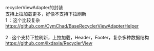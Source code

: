 recyclerViewAdapter的封装
<br>
支持上拉加载更多，好像不支持下拉刷新
</br>
1 ：这个比较复杂
    https://github.com/CymChad/BaseRecyclerViewAdapterHelper
  <br></br>
2 : 这个支持下拉刷新，上拉加载，Header，Footer，复杂多种数据结构
    https://github.com/llxdaxia/RecyclerView
